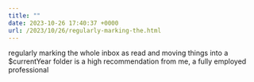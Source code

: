 ```yaml
---
title: ""
date: 2023-10-26 17:40:37 +0000
url: /2023/10/26/regularly-marking-the.html
---
```

regularly marking the whole inbox as read and moving things into a $currentYear folder is a high recommendation from me, a fully employed professional